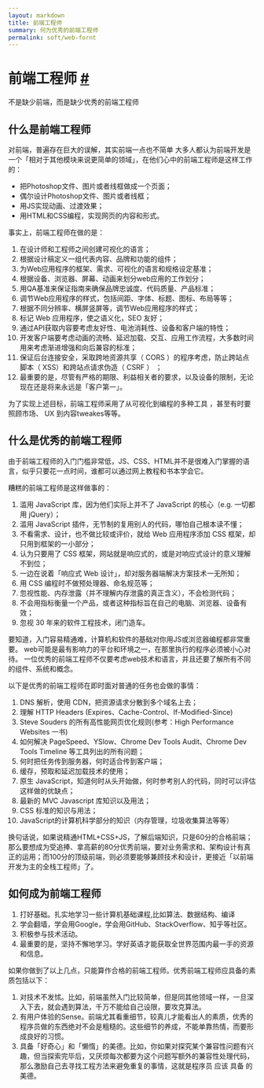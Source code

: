 ```yaml
---
layout: markdown
title: 前端工程师
summary: 何为优秀的前端工程师
permalink: soft/web-fornt
---
```

# 前端工程师 [#](http://bqxu.github.io)

不是缺少前端，而是缺少优秀的前端工程师

## 什么是前端工程师

对前端，普遍存在巨大的误解，其实前端一点也不简单
大多人都认为前端开发是一个「相对于其他模块来说更简单的领域」，在他们心中的前端工程师是这样工作的：

* 把Photoshop文件、图片或者线框做成一个页面；
* 偶尔设计Photoshop文件、图片或者线框；
* 用JS实现动画、过渡效果；
* 用HTML和CSS编程，实现网页的内容和形式。

事实上，前端工程师在做的是：

1. 在设计师和工程师之间创建可视化的语言；
2. 根据设计稿定义一组代表内容、品牌和功能的组件；
3. 为Web应用程序的框架、需求、可视化的语言和规格设定基准；
4. 根据设备、浏览器、屏幕、动画来划分web应用的工作划分；
5. 用QA基准来保证指南来确保品牌忠诚度、代码质量、产品标准；
6. 调节Web应用程序的样式，包括间距、字体、标题、图标、布局等等；
7. 根据不同分辨率、横屏竖屏等，调节Web应用程序的样式；
8. 标记 Web 应用程序，使之语义化，SEO 友好；
9. 通过API获取内容要考虑友好性、电池消耗性、设备和客户端的特性；
10. 开发客户端要考虑动画的流畅、延迟加载、交互、应用工作流程，大多数时间用来考虑渐进增强和向后兼容的标准；
11. 保证后台连接安全，采取跨地资源共享（ CORS ）的程序考虑，防止跨站点脚本（ XSS）和跨站点请求伪造（ CSRF ） ；
12. 最重要的是，尽管有严格的期限、利益相关者的要求，以及设备的限制，无论现在还是将来永远是「客户第一」。

为了实现上述目标，前端工程师采用了从可视化到编程的多种工具 ，甚至有时要照顾市场、 UX 到内容tweakes等等。

## 什么是优秀的前端工程师

由于前端工程师的入门门槛非常低，JS、CSS、HTML并不是很难入门掌握的语言，似乎只要花一点时间，谁都可以通过网上教程和书本学会它。

糟糕的前端工程师是这样做事的：

1. 滥用 JavaScript 库，因为他们实际上并不了 JavaScript 的核心（e.g. 一切都用 jQuery）；
2. 滥用 JavaScript 插件，无节制的复用别人的代码，哪怕自己根本读不懂；
3. 不看需求、设计，也不做比较或评价，就给 Web 应用程序添加 CSS 框架，却只用到框架的一小部分；
4. 认为只要用了 CSS 框架，网站就是响应式的，或是对响应式设计的意义理解不到位；
5. 一边在说着「响应式 Web 设计」，却对服务器端解决方案技术一无所知；
6. 用 CSS 编程时不做预处理器、命名规范等；
7. 忽视性能、内存泄露（并不理解内存泄露的真正含义），不会检测代码；
8. 不会用指标衡量一个产品，或者这种指标旨在自己的电脑、浏览器、设备有效；
9. 忽视 30 年来的软件工程技术，闭门造车。

要知道，入门容易精通难，计算机和软件的基础对你用JS或浏览器编程都非常重要。
web可能是最有影响力的平台和环境之一，在那里执行的程序必须被小心对待。
一位优秀的前端工程师不仅要考虑web技术和语言，并且还要了解所有不同的组件、系统和概念。

以下是优秀的前端工程师在即时面对普通的任务也会做的事情：

1. DNS 解析，使用 CDN，把资源请求分散到多个域名上去；
2. 理解 HTTP Headers (Expires、Cache-Control、If-Modified-Since)
3. Steve Souders 的所有高性能网页优化规则(参考：High Performance Websites 一书)
4. 如何解决 PageSpeed、YSlow、Chrome Dev Tools Audit、Chrome Dev Tools Timeline 等工具列出的所有问题；
5. 何时把任务传到服务器，何时适合传到客户端；
6. 缓存，预取和延迟加载技术的使用；
7. 原生 JavaScript，知道何时从头开始做，何时参考别人的代码，同时可以评估这样做的优缺点；
8. 最新的 MVC Javascript 库知识以及用法；
9. CSS 标准的知识与用法；
10. JavaScript的计算机科学部分的知识（内存管理，垃圾收集算法等等）

换句话说，如果说精通HTML+CSS+JS，了解后端知识，只是60分的合格前端；那么要想成为受追捧、拿高薪的80分优秀前端，要对业务需求和、架构设计有真正的运用；而100分的顶级前端，则必须要能够兼顾技术和设计，更接近「以前端开发为主的全栈工程师」了。

## 如何成为前端工程师

1. 打好基础。扎实地学习一些计算机基础课程,比如算法、数据结构、编译
2. 学会翻墙，学会用Google，学会用GitHub、StackOverflow、知乎等社区。
3. 积极参与技术活动。
4. 最重要的是，坚持不懈地学习。学好英语才能获取全世界范围内最一手的资源和信息。

如果你做到了以上几点，只能算作合格的前端工程师。优秀前端工程师应具备的素质包括以下：

1. 对技术不发怵。比如，前端虽然入门比较简单，但是同其他领域一样，一旦深入下去，就会遇到算法，千万不能给自己设限，要攻克算法。
2. 有用户体验的Sense。前端尤其看重细节，较真儿才能看出人的素质，优秀的程序员做的东西绝对不会是粗糙的。这些细节的养成，不能单靠热情，而要形成良好的习惯。
3. 具备「好奇心」和「懒惰」的美德。比如，你如果对探究某个兼容性问题有兴趣，但当探索完毕后，又厌烦每次都要为这个问题写额外的兼容性处理代码，那么激励自己去寻找工程方法来避免重复的事情，这就是程序员 应该 具备 的 美德。


